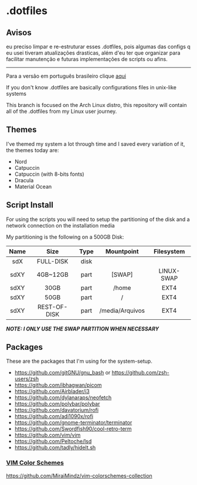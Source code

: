 # .dotfiles

## Avisos

eu preciso limpar e re-estruturar esses .dotfiles, pois algumas das configs q eu usei tiveram atualizações drasticas, além d'eu ter que organizar para facilitar manutenção e futuras implementações de scripts ou afins.

-----

Para a versão em português brasileiro clique [aqui](./readme_br.md)

If you don't know .dotfiles are basically configurations files in unix-like systems

This branch is focused on the Arch Linux distro, this repository will contain all of the .dotfiles from my Linux user journey.

## Themes

I've themed my system a lot through time and I saved every variation of it, the themes today are:

- Nord
- Catpuccin
- Catpuccin (with 8-bits fonts)
- Dracula
- Material Ocean

## Script Install

For using the scripts you will need to setup the partitioning of the disk and a network connection on the installation media

My partitioning is the following on a 500GB Disk:

| Name | Size         | Type | Mountpoint        | Filesystem |
|:----:|:------------:|:----:|:-----------------:|:----------:|
| sdX  | FULL-DISK    | disk |                   |            |
| sdXY | 4GB~12GB     | part | [SWAP]            | LINUX-SWAP |
| sdXY | 30GB         | part | /home             | EXT4       |
| sdXY | 50GB         | part | /                 | EXT4       |
| sdXY | REST-OF-DISK | part | /media/Arquivos   | EXT4       |

***NOTE: I ONLY USE THE SWAP PARTITION WHEN NECESSARY***

## Packages

These are the packages that I'm using for the system-setup.

- <https://github.com/gitGNU/gnu_bash> or <https://github.com/zsh-users/zsh>
- <https://github.com/ibhagwan/picom>
- <https://github.com/Airblader/i3>
- <https://github.com/dylanaraps/neofetch>
- <https://github.com/polybar/polybar>
- <https://github.com/davatorium/rofi>
- <https://github.com/adi1090x/rofi>
- <https://github.com/gnome-terminator/terminator>
- <https://github.com/Swordfish90/cool-retro-term>
- <https://github.com/vim/vim>
- <https://github.com/Peltoche/lsd>
- <https://github.com/tadly/hideIt.sh>

### [VIM Color Schemes](https://github.com/MiraiMindz/vim-colorschemes-collection)

<https://github.com/MiraiMindz/vim-colorschemes-collection>
